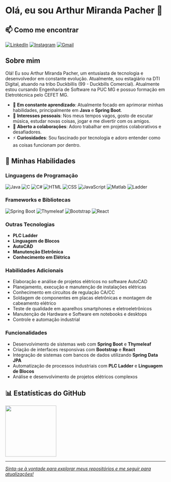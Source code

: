 # Olá, eu sou Arthur Miranda Pacher 👋

## 📫 Como me encontrar

[![LinkedIn](https://img.shields.io/badge/LinkedIn-0077B5?style=for-the-badge&logo=linkedin&logoColor=white)](https://www.linkedin.com/in/arthur-miranda-pacher-247b0725b/)
[![Instagram](https://img.shields.io/badge/-Instagram-%23E4405F?style=for-the-badge&logo=instagram&logoColor=white)](https://www.instagram.com/_mirandarthur/)
[![Gmail](https://img.shields.io/badge/-Gmail-%23333?style=for-the-badge&logo=gmail&logoColor=white)](mailto:arthurmirandapacher@gmail.com)

## Sobre mim

Olá! Eu sou Arthur Miranda Pacher, um entusiasta de tecnologia e desenvolvedor em constante evolução. Atualmente, sou estagiário na DTI Digital, atuando na tribo Duckbillis (99 - Duckbills Comercial). Atualmente estou cursando Engenharia de Software na PUC MG e possuo formação em Eletrotécnica pelo CEFET MG.

- 🌱 **Em constante aprendizado**: Atualmente focado em aprimorar minhas habilidades, principalmente em **Java** e **Spring Boot**.
- 🎵 **Interesses pessoais**: Nos meus tempos vagos, gosto de escutar música, estudar novas coisas, jogar e me divertir com os amigos.
- 👯 **Aberto a colaborações**: Adoro trabalhar em projetos colaborativos e desafiadores.
- ⚡ **Curiosidades**: Sou fascinado por tecnologia e adoro entender como as coisas funcionam por dentro.

## 🚀 Minhas Habilidades

### Linguagens de Programação
![Java](https://img.shields.io/badge/Java-ED8B00?style=for-the-badge&logo=java&logoColor=white)
![C](https://img.shields.io/badge/C-00599C?style=for-the-badge&logo=c&logoColor=white)
![C#](https://img.shields.io/badge/C%23-239120?style=for-the-badge&logo=c-sharp&logoColor=white)
![HTML](https://img.shields.io/badge/HTML5-E34F26?style=for-the-badge&logo=html5&logoColor=white)
![CSS](https://img.shields.io/badge/CSS3-1572B6?style=for-the-badge&logo=css3&logoColor=white)
![JavaScript](https://img.shields.io/badge/JavaScript-F7DF1E?style=for-the-badge&logo=javascript&logoColor=black)
![Matlab](https://img.shields.io/badge/Matlab-0076A8?style=for-the-badge&logo=mathworks&logoColor=white)
![Ladder](https://img.shields.io/badge/Ladder-000000?style=for-the-badge&logoColor=white)

### Frameworks e Bibliotecas
![Spring Boot](https://img.shields.io/badge/Spring%20Boot-6DB33F?style=for-the-badge&logo=spring-boot&logoColor=white)
![Thymeleaf](https://img.shields.io/badge/Thymeleaf-005F0F?style=for-the-badge&logo=thymeleaf&logoColor=white)
![Bootstrap](https://img.shields.io/badge/Bootstrap-563D7C?style=for-the-badge&logo=bootstrap&logoColor=white)
![React](https://img.shields.io/badge/React-20232A?style=for-the-badge&logo=react&logoColor=61DAFB)

### Outras Tecnologias
- **PLC Ladder**
- **Linguagem de Blocos**
- **AutoCAD**
- **Manutenção Eletrônica**
- **Conhecimento em Elétrica**

### Habilidades Adicionais
- Elaboração e análise de projetos elétricos no software AutoCAD
- Planejamento, execução e manutenção de instalações elétricas
- Conhecimento em circuitos de regulação CA/CC
- Soldagem de componentes em placas eletrônicas e montagem de cabeamento elétrico
- Teste de qualidade em aparelhos smartphones e eletroeletrônicos
- Manutenção de Hardware e Software em notebooks e desktops
- Controle e automação industrial

### Funcionalidades
- Desenvolvimento de sistemas web com **Spring Boot** e **Thymeleaf**
- Criação de interfaces responsivas com **Bootstrap** e **React**
- Integração de sistemas com bancos de dados utilizando **Spring Data JPA**
- Automatização de processos industriais com **PLC Ladder** e **Linguagem de Blocos**
- Análise e desenvolvimento de projetos elétricos complexos

## 📊 Estatísticas do GitHub

<div>
  <a href="https://github.com/art1544">
  <img height="160em" src="https://github-readme-stats.vercel.app/api?username=art1544&show_icons=true&theme=synthwave&include_all_commits=false&count_private=true&rank_icon=github"/>                                                                                         
</div>

---

_Sinta-se à vontade para explorar meus repositórios e me seguir para atualizações!_
